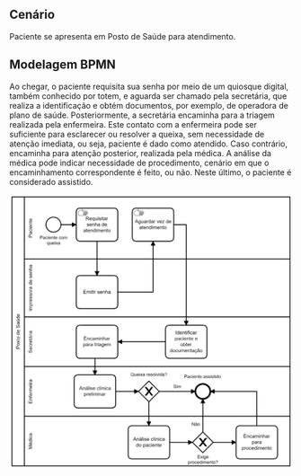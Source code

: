 ## Cenário

Paciente se apresenta em Posto de Saúde para atendimento.

## Modelagem BPMN

Ao chegar, o paciente requisita sua senha por meio de um quiosque digital,
também conhecido por totem, e aguarda ser chamado pela secretária, que
realiza a identificação e obtém documentos, por exemplo, de operadora de
plano de saúde. Posteriormente, a secretária encaminha para a triagem
realizada pela enfermeira. Este contato com a enfermeira pode ser
suficiente para esclarecer ou resolver a queixa, sem necessidade de
atenção imediata, ou seja, paciente é dado como atendido. Caso
contrário, encaminha para atenção posterior, realizada pela médica.
A análise da médica pode indicar necessidade de procedimento, cenário em
que o encaminhamento correspondente é feito, ou não. Neste último, o
paciente é considerado assistido.

![](atendimento-posto-saude.png)
